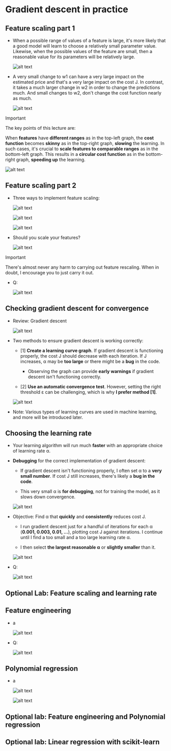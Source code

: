 # Gradient descent in practice

## Feature scaling part 1

- When a possible range of values of a feature is large, it's more likely that a good model will learn to choose a relatively small parameter value. Likewise, when the possible values of the feature are small, then a reasonable value for its parameters will be relatively large.

  ![alt text](resources/notes/01.png)

- A very small change to w1 can have a very large impact on the estimated price and that's a very large impact on the cost J. In contrast, it takes a much larger change in w2 in order to change the predictions much. And small changes to w2, don't change the cost function nearly as much.

  ![alt text](resources/notes/02.png)

> [!IMPORTANT]
>
> The key points of this lecture are:
>
> When **features** have **different ranges** as in the top-left graph, the **cost function** becomes **skinny** as in the top-right graph, **slowing** the learning. In such cases, it's crucial to **scale features to comparable ranges** as in the bottom-left graph. This results in a **circular cost function** as in the bottom-right graph, **speeding up** the learning.
>
> ![alt text](resources/notes/03.png)

## Feature scaling part 2

- Three ways to implement feature scaling:

  ![alt text](resources/notes/04.png)

  ![alt text](resources/notes/05.png)

  ![alt text](resources/notes/06.png)

- Should you scale your features?

  ![alt text](resources/notes/07.png)

> [!IMPORTANT]
>
> There's almost never any harm to carrying out feature rescaling. When in doubt, I encourage you to just carry it out.

- Q:

  ![alt text](resources/questions/01.png)

## Checking gradient descent for convergence

- Review: Gradient descent

  ![alt text](resources/notes/08.png)

- Two methods to ensure gradient descent is working correctly:

  - [1] **Create a learning curve graph**. If gradient descent is functioning properly, the cost J should decrease with each iteration. If J increases, &alpha; may be **too large** or there might be a **bug** in the code.

    - Observing the graph can provide **early warnings** if gradient descent isn't functioning correctly.

  - [2] **Use an automatic convergence test**. However, setting the right threshold &epsilon; can be challenging, which is why **I prefer method [1]**.

  ![alt text](resources/notes/09.png)

- Note: Various types of learning curves are used in machine learning, and more will be introduced later.

## Choosing the learning rate

- Your learning algorithm will run much **faster** with an appropriate choice of learning rate &alpha;.

- **Debugging** for the correct implementation of gradient descent:

  - If gradient descent isn't functioning properly, I often set &alpha; to a **very small number**. If cost J still increases, there's likely a **bug in the code**.

  - This very small &alpha; is **for debugging**, not for training the model, as it slows down convergence.

  ![alt text](resources/notes/10.png)

- Objective: Find &alpha; that **quickly** and **consistently** reduces cost J.

  - I run gradient descent just for a handful of iterations for each &alpha; (**0.001, 0.003, 0.01, ...**), plotting cost J against iterations. I continue until I find a too small and a too large learning rate &alpha;.

  - I then select **the largest reasonable &alpha;** or **slightly smaller** than it.

  ![alt text](resources/notes/11.png)

- Q:

  ![alt text](resources/questions/02.png)

## Optional Lab: Feature scaling and learning rate

## Feature engineering

- a

  ![alt text](resources/notes/12.png)

- Q:

  ![alt text](resources/questions/03.png)

## Polynomial regression

- a

  ![alt text](resources/notes/13.png)

  ![alt text](resources/notes/14.png)

## Optional lab: Feature engineering and Polynomial regression

## Optional lab: Linear regression with scikit-learn
